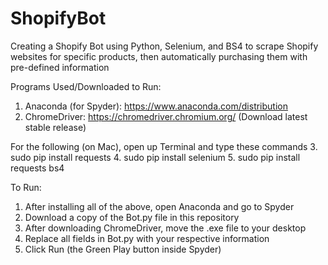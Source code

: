 # ShopifyBot
Creating a Shopify Bot using Python, Selenium, and BS4 to scrape Shopify websites for specific products, then automatically purchasing them with pre-defined information

Programs Used/Downloaded to Run:
1. Anaconda (for Spyder): https://www.anaconda.com/distribution
2. ChromeDriver: https://chromedriver.chromium.org/ (Download latest stable release)

For the following (on Mac), open up Terminal and type these commands
3. sudo pip install requests
4. sudo pip install selenium
5. sudo pip install requests bs4


To Run:
1. After installing all of the above, open Anaconda and go to Spyder
2. Download a copy of the Bot.py file in this repository
3. After downloading ChromeDriver, move the .exe file to your desktop
4. Replace all fields in Bot.py with your respective information 
5. Click Run (the Green Play button inside Spyder)
